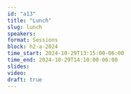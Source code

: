 ```yaml
---
id: "a13"
title: "Lunch"
slug: lunch
speakers:
format: Sessions
block: h2-a-2024
time_start: 2024-10-29T13:15:00-06:00
time_end: 2024-10-29T14:10:00-06:00
slides: 
video: 
draft: true
---
```



